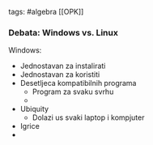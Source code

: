 tags: #algebra [[OPK]]
### Debata: Windows vs. Linux
Windows:
+ Jednostavan za instalirati
+ Jednostavan za koristiti
+ Desetljeca kompatibilnih programa
	+ Program za svaku svrhu
	+ 
+ Ubiquity
	+ Dolazi us svaki laptop i kompjuter
+ Igrice
+ 